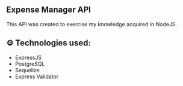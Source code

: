 ## Expense Manager API
This API was created to exercise my knowledge acquired in NodeJS.

## ⚙️ Technologies used:
- ExpressJS
- PostgreSQL
- Sequelize
- Express Validator
